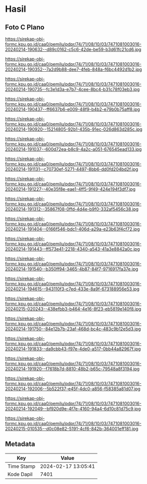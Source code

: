 # Hasil

## Foto C Plano

https://sirekap-obj-formc.kpu.go.id/caa0/pemilu/pdpr/74/71/08/10/03/7471081003016-20240214-190632--d89c0162-c5c6-42de-be59-b3d61fc21cd6.jpg

https://sirekap-obj-formc.kpu.go.id/caa0/pemilu/pdpr/74/71/08/10/03/7471081003016-20240214-190352--7a2d9b88-dee7-4feb-848a-f6bc4492d1b2.jpg

https://sirekap-obj-formc.kpu.go.id/caa0/pemilu/pdpr/74/71/08/10/03/7471081003016-20240214-190735--fc3e1d3a-e7b7-4cee-8bc4-b31c78f03eb3.jpg

https://sirekap-obj-formc.kpu.go.id/caa0/pemilu/pdpr/74/71/08/10/03/7471081003016-20240214-190437--ff6637b6-e009-48f9-b4b2-e79b0b75aff8.jpg

https://sirekap-obj-formc.kpu.go.id/caa0/pemilu/pdpr/74/71/08/10/03/7471081003016-20240214-190920--15214805-92b1-435b-91ec-026d863d285c.jpg

https://sirekap-obj-formc.kpu.go.id/caa0/pemilu/pdpr/74/71/08/10/03/7471081003016-20240214-191037--600d72ea-b8c9-4a2c-a051-676545ead133.jpg

https://sirekap-obj-formc.kpu.go.id/caa0/pemilu/pdpr/74/71/08/10/03/7471081003016-20240214-191131--c70730ef-5271-4497-8bb6-dd0fd204bd2f.jpg

https://sirekap-obj-formc.kpu.go.id/caa0/pemilu/pdpr/74/71/08/10/03/7471081003016-20240214-191227--40e35f8e-eae1-4ff5-9f49-424e194f3df7.jpg

https://sirekap-obj-formc.kpu.go.id/caa0/pemilu/pdpr/74/71/08/10/03/7471081003016-20240214-191312--35867f08-0ffd-4d4e-b9f0-332af5456c38.jpg

https://sirekap-obj-formc.kpu.go.id/caa0/pemilu/pdpr/74/71/08/10/03/7471081003016-20240214-191404--0166f546-bdc1-406d-a29a-e23b63f4cf72.jpg

https://sirekap-obj-formc.kpu.go.id/caa0/pemilu/pdpr/74/71/08/10/03/7471081003016-20240214-191443--ff573e41-2218-4340-a543-41a3e8842a0c.jpg

https://sirekap-obj-formc.kpu.go.id/caa0/pemilu/pdpr/74/71/08/10/03/7471081003016-20240214-191540--b350ff94-3465-4b87-84f7-9716917fa37e.jpg

https://sirekap-obj-formc.kpu.go.id/caa0/pemilu/pdpr/74/71/08/10/03/7471081003016-20240214-194615--943110f3-c7ed-433e-8a9f-673188956e53.jpg

https://sirekap-obj-formc.kpu.go.id/caa0/pemilu/pdpr/74/71/08/10/03/7471081003016-20240215-020243--438efbb3-b464-4e16-8f23-eb5819e140f8.jpg

https://sirekap-obj-formc.kpu.go.id/caa0/pemilu/pdpr/74/71/08/10/03/7471081003016-20240214-191750--84e12b7b-23af-468d-bc4c-483c9b12e5d3.jpg

https://sirekap-obj-formc.kpu.go.id/caa0/pemilu/pdpr/74/71/08/10/03/7471081003016-20240214-191833--da9cbb43-f97e-4de0-a517-0bb44a82967f.jpg

https://sirekap-obj-formc.kpu.go.id/caa0/pemilu/pdpr/74/71/08/10/03/7471081003016-20240214-191920--f7618b7d-8810-48b2-b65c-79548a8f3194.jpg

https://sirekap-obj-formc.kpu.go.id/caa0/pemilu/pdpr/74/71/08/10/03/7471081003016-20240214-192006--5b522f37-e45f-4dc0-a856-f58385a81d07.jpg

https://sirekap-obj-formc.kpu.go.id/caa0/pemilu/pdpr/74/71/08/10/03/7471081003016-20240214-192049--bf920d9e-4f7e-4160-94a4-6d10c81d75c9.jpg

https://sirekap-obj-formc.kpu.go.id/caa0/pemilu/pdpr/74/71/08/10/03/7471081003016-20240215-010535--d0c08e82-5191-4cf6-842b-364001eff181.jpg


## Metadata

| Key        | Value               |
| ---------- | ------------------- |
| Time Stamp | 2024-02-17 13:05:41 |
| Kode Dapil | 7401                |



